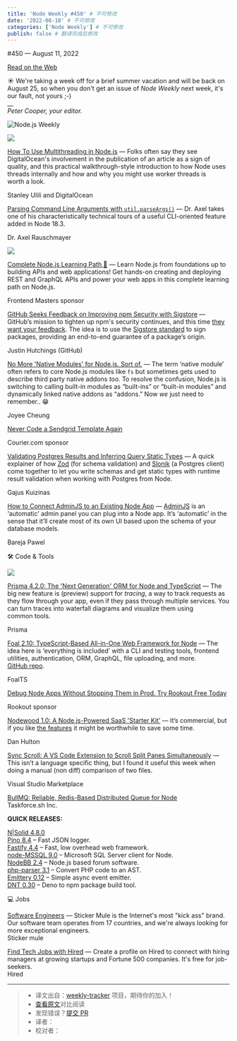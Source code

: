 ```yaml
---
title: 'Node Weekly #450' # 不可修改
date: '2022-08-18' # 不可修改
categories: ['Node Weekly'] # 不可修改
publish: false # 翻译完成后修改
---
```


<!--以上是预览信息，图片一张或限制百字左右，前者优先，全文请使用二级及以下标题-->
<!-- more -->

#​450 — August 11, 2022

[Read on the Web](https://nodeweekly.com/link/127508/web)

☀️ We're taking a week off for a brief summer vacation and will be back on August 25, so when you don't get an issue of _Node Weekly_ next week, it's our fault, not yours ;-)  
\_\_  
_Peter Cooper, your editor._

![Node.js Weekly](https://res.cloudinary.com/cpress/image/upload/v1653576619/lgfqinzbdqttwmhvljxb.png)

[![](https://res.cloudinary.com/cpress/image/upload/w_1280,e_sharpen:60/s3oi54pdecgnusljygnx.jpg)](https://nodeweekly.com/link/127509/web)

[How To Use Multithreading in Node.js](https://nodeweekly.com/link/127509/web "www.digitalocean.com") — Folks often say they see DigitalOcean's involvement in the publication of an article as a sign of quality, and this practical walkthrough-style introduction to how Node uses threads internally and how and why you might use worker threads is worth a look.

Stanley Ulili and DigitalOcean

[Parsing Command Line Arguments with `util.parseArgs()`](https://nodeweekly.com/link/127510/web "2ality.com") — Dr. Axel takes one of his characteristically technical tours of a useful CLI-oriented feature added in Node 18.3.

Dr. Axel Rauschmayer

[![](https://copm.s3.amazonaws.com/9113ad15.png)](https://nodeweekly.com/link/127511/web)

[Complete Node.js Learning Path 🚢](https://nodeweekly.com/link/127511/web "frontendmasters.com") — Learn Node.js from foundations up to building APIs and web applications! Get hands-on creating and deploying REST and GraphQL APIs and power your web apps in this complete learning path on Node.js.

Frontend Masters sponsor

[GitHub Seeks Feedback on Improving npm Security with Sigstore](https://nodeweekly.com/link/127512/web "github.blog") — GitHub’s mission to tighten up npm's security continues, and this time [they want your feedback](https://nodeweekly.com/link/127513/web). The idea is to use the [Sigstore standard](https://nodeweekly.com/link/127514/web) to sign packages, providing an end-to-end guarantee of a package’s origin.

Justin Hutchings (GitHub)

[No More 'Native Modules' for Node.js. Sort of.](https://nodeweekly.com/link/127515/web "github.com") — The term ‘native module’ often refers to core Node.js modules like `fs` but sometimes gets used to describe third party native addons _too._ To resolve the confusion, Node.js is switching to calling built-in modules as “built-ins” or “built-in modules” and dynamically linked native addons as “addons.” Now _we_ just need to remember.. 😁

Joyee Cheung

[Never Code a Sendgrid Template Again](https://nodeweekly.com/link/127516/web "www.courier.com")

Courier.com sponsor

[Validating Postgres Results and Inferring Query Static Types](https://nodeweekly.com/link/127517/web "contra.com") — A quick explainer of how [Zod](https://nodeweekly.com/link/127518/web) (for schema validation) and [Slonik](https://nodeweekly.com/link/127519/web) (a Postgres client) come together to let you write schemas and get static types with runtime result validation when working with Postgres from Node.

Gajus Kuizinas

[How to Connect AdminJS to an Existing Node App](https://nodeweekly.com/link/127520/web "medium.com") — [AdminJS](https://nodeweekly.com/link/127521/web) is an ‘automatic’ admin panel you can plug into a Node app. It’s ‘automatic’ in the sense that it’ll create most of its own UI based upon the schema of your database models.

Bareja Pawel

🛠 Code & Tools

[![](https://res.cloudinary.com/cpress/image/upload/w_1280,e_sharpen:60/a26hbwsxxdfxprhgrtyf.jpg)](https://nodeweekly.com/link/127522/web)

[Prisma 4.2.0: The 'Next Generation' ORM for Node and TypeScript](https://nodeweekly.com/link/127522/web "github.com") — The big new feature is (preview) support for _tracing_, a way to track requests as they flow through your app, even if they pass through multiple services. You can turn traces into waterfall diagrams and visualize them using common tools.

Prisma

[Foal 2.10: TypeScript-Based All-in-One Web Framework for Node](https://nodeweekly.com/link/127523/web "foalts.org") — The idea here is ‘everything is included’ with a CLI and testing tools, frontend utilities, authentication, ORM, GraphQL, file uploading, and more. [GitHub repo](https://nodeweekly.com/link/127524/web).

FoalTS

[Debug Node Apps Without Stopping Them in Prod. Try Rookout Free Today](https://nodeweekly.com/link/127525/web "www.rookout.com")

Rookout sponsor

[Nodewood 1.0: A Node.js-Powered SaaS 'Starter Kit'](https://nodeweekly.com/link/127526/web "nodewood.com") — It’s commercial, but if you like [the features](https://nodeweekly.com/link/127527/web) it might be worthwhile to save some time.

Dan Hulton

[Sync Scroll: A VS Code Extension to Scroll Split Panes Simultaneously](https://nodeweekly.com/link/127528/web "marketplace.visualstudio.com") — This isn’t a language specific thing, but I found it useful this week when doing a manual (non diff) comparison of two files.

Visual Studio Marketplace

[BullMQ: Reliable, Redis-Based Distributed Queue for Node](https://nodeweekly.com/link/127529/web)  
Taskforce.sh Inc.

**QUICK RELEASES:**

[N|Solid 4.8.0](https://nodeweekly.com/link/127530/web)  
[Pino 8.4](https://nodeweekly.com/link/127531/web) – Fast JSON logger.  
[Fastify 4.4](https://nodeweekly.com/link/127532/web) – Fast, low overhead web framework.  
[node-MSSQL 9.0](https://nodeweekly.com/link/127533/web) – Microsoft SQL Server client for Node.  
[NodeBB 2.4](https://nodeweekly.com/link/127534/web) – Node.js based forum software.  
[php-parser 3.1](https://nodeweekly.com/link/127535/web) – Convert PHP code to an AST.  
[Emittery 0.12](https://nodeweekly.com/link/127536/web) – Simple async event emitter.  
[DNT 0.30](https://nodeweekly.com/link/127537/web) – Deno to npm package build tool.

💻 Jobs

[Software Engineers](https://nodeweekly.com/link/127544/web) — Sticker Mule is the Internet's most "kick ass" brand. Our software team operates from 17 countries, and we're always looking for more exceptional engineers.  
Sticker mule

[Find Tech Jobs with Hired](https://nodeweekly.com/link/127538/web) — Create a profile on Hired to connect with hiring managers at growing startups and Fortune 500 companies. It's free for job-seekers.  
Hired

---
> * 译文出自：[weekly-tracker](https://github.com/FEDarling/weekly-tracker) 项目，期待你的加入！
> * [查看原文](https://nodeweekly.com/issues/450)对比阅读
> * 发现错误？[提交 PR](https://github.com/FEDarling/weekly-tracker/blob/main/weeklys/node_weekly/450)
> * 译者：
> * 校对者：
